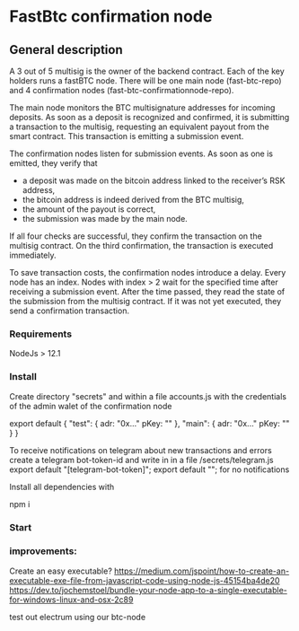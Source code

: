 # FastBtc confirmation node

## General description
A 3 out of 5 multisig is the owner of the backend contract. Each of the key holders runs a fastBTC node. There will be one main node (fast-btc-repo) and 4 confirmation nodes (fast-btc-confirmationnode-repo). 
  
The main node monitors the BTC multisignature addresses for incoming deposits. As soon as a deposit is recognized and confirmed, it is submitting a transaction to the multisig, requesting an equivalent payout from the smart contract. This transaction is emitting a submission event.
  
The  confirmation nodes listen for submission events. As soon as one is emitted, they verify that 
- a deposit was made on the bitcoin address linked to the receiver’s RSK address, 
- the bitcoin address is indeed derived from the BTC multisig,
- the amount of the payout is correct,
- the submission was made by the main node.

If all four checks are successful, they confirm the transaction on the multisig contract. On the third confirmation, the transaction is executed immediately.

To save transaction costs, the confirmation nodes introduce a delay. Every node has an index. Nodes with index > 2 wait for the specified time after receiving a submission event. After the time passed, they read the state of the submission from the multisig contract. If it was not yet executed, they send a confirmation transaction.


### Requirements

NodeJs > 12.1  
 


### Install

Create directory "secrets" and within a file accounts.js with the credentials of the admin walet of the confirmation node

export default {
    "test": {
        adr: "0x..."
        pKey: ""
    },
    "main": {
        adr: "0x..."
        pKey: ""
    }
}

To receive notifications on telegram about new transactions and errors create a telegram bot-token-id and write in in a file /secrets/telegram.js
export default "[telegram-bot-token]";
export default ""; for no notifications

Install all dependencies with

npm i


### Start


### improvements:

Create an easy executable?
https://medium.com/jspoint/how-to-create-an-executable-exe-file-from-javascript-code-using-node-js-45154ba4de20
https://dev.to/jochemstoel/bundle-your-node-app-to-a-single-executable-for-windows-linux-and-osx-2c89

test out electrum using our btc-node